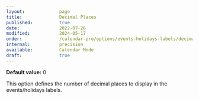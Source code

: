 ```yaml
---
layout:             page
title:              Decimal Places
published:          true
date:               2022-07-26
modified:           2024-05-17
order:              /calendar-pro/options/events-holidays-labels/decimal-places
internal:           precision
available:          Calendar Mode
draft:              true
---
```

**Default value:** 0

This option defines the number of decimal places to display in the events/holidays labels.